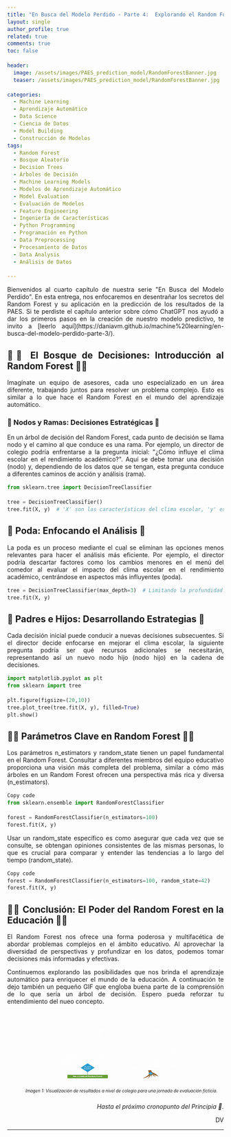 ```yaml
---
title: "En Busca del Modelo Perdido - Parte 4:  Explorando el Random Forest"
layout: single
author_profile: true
related: true
comments: true
toc: false

header:
  image: /assets/images/PAES_prediction_model/RandomForestBanner.jpg
  teaser: /assets/images/PAES_prediction_model/RandomForestBanner.jpg

categories:
  - Machine Learning
  - Aprendizaje Automático
  - Data Science
  - Ciencia de Datos
  - Model Building
  - Construcción de Modelos
tags:
  - Random Forest
  - Bosque Aleatorio
  - Decision Trees
  - Árboles de Decisión
  - Machine Learning Models
  - Modelos de Aprendizaje Automático
  - Model Evaluation
  - Evaluación de Modelos
  - Feature Engineering
  - Ingeniería de Características
  - Python Programming
  - Programación en Python
  - Data Preprocessing
  - Procesamiento de Datos
  - Data Analysis
  - Análisis de Datos

---
```

<div align="justify" markdown="1">
Bienvenidos al cuarto capítulo de nuestra serie "En Busca del Modelo Perdido". En esta entrega, nos enfocaremos en desentrañar los secretos del Random Forest y su aplicación en la predicción de los resultados de la PAES. Si te perdiste el capítulo anterior sobre cómo ChatGPT nos ayudó a dar los primeros pasos en la creación de nuestro modelo predictivo, te invito a [leerlo aquí](https://daniavm.github.io/machine%20learning/en-busca-del-modelo-perdido-parte-3/).

## 🌲🌲 El Bosque de Decisiones: Introducción al Random Forest 🌲🌲

Imagínate un equipo de asesores, cada uno especializado en un área diferente, trabajando juntos para resolver un problema complejo. Esto es similar a lo que hace el Random Forest en el mundo del aprendizaje automático.

### 🌳 Nodos y Ramas: Decisiones Estratégicas 🌳

En un árbol de decisión del Random Forest, cada punto de decisión se llama nodo y el camino al que conduce es una rama. Por ejemplo, un director de colegio podría enfrentarse a la pregunta inicial: "¿Cómo influye el clima escolar en el rendimiento académico?". Aquí se debe tomar una decisión (nodo) y, dependiendo de los datos que se tengan, esta pregunta conduce a diferentes caminos de acción y análisis (rama).

```python
from sklearn.tree import DecisionTreeClassifier

tree = DecisionTreeClassifier()
tree.fit(X, y)  # 'X' son las características del clima escolar, 'y' es el rendimiento académico.
```

##  🌿 Poda: Enfocando el Análisis 🌿

La poda es un proceso mediante el cual se eliminan las opciones menos relevantes para hacer el análisis más eficiente. Por ejemplo, el director podría descartar factores como los cambios menores en el menú del comedor al evaluar el impacto del clima escolar en el rendimiento académico, centrándose en aspectos más influyentes (poda).

```python
tree = DecisionTreeClassifier(max_depth=3)  # Limitando la profundidad del árbol.
tree.fit(X, y)
```

## 🌳 Padres e Hijos: Desarrollando Estrategias 🌳

Cada decisión inicial puede conducir a nuevas decisiones subsecuentes. Si el director decide enfocarse en mejorar el clima escolar, la siguiente pregunta podría ser qué recursos adicionales se necesitarán, representando así un nuevo nodo hijo (nodo hijo) en la cadena de decisiones.

```python
import matplotlib.pyplot as plt
from sklearn import tree

plt.figure(figsize=(20,10))
tree.plot_tree(tree.fit(X, y), filled=True)
plt.show()
```

## 🌳🌳 Parámetros Clave en Random Forest 🌳🌳

Los parámetros n_estimators y random_state tienen un papel fundamental en el Random Forest. Consultar a diferentes miembros del equipo educativo proporciona una visión más completa del problema, similar a cómo más árboles en un Random Forest ofrecen una perspectiva más rica y diversa (n_estimators).

```python
Copy code
from sklearn.ensemble import RandomForestClassifier

forest = RandomForestClassifier(n_estimators=100)
forest.fit(X, y)
```

Usar un random_state específico es como asegurar que cada vez que se consulte, se obtengan opiniones consistentes de las mismas personas, lo que es crucial para comparar y entender las tendencias a lo largo del tiempo (random_state).

```python
Copy code
forest = RandomForestClassifier(n_estimators=100, random_state=42)
forest.fit(X, y)
```

## 🌟🌟 Conclusión: El Poder del Random Forest en la Educación 🌟🌟

El Random Forest nos ofrece una forma poderosa y multifacética de abordar problemas complejos en el ámbito educativo. Al aprovechar la diversidad de perspectivas y profundizar en los datos, podemos tomar decisiones más informadas y efectivas.

Continuemos explorando las posibilidades que nos brinda el aprendizaje automático para enriquecer el mundo de la educación. A continuación te dejo también un pequeño GIF que engloba buena parte de la comprensión de lo que sería un árbol de decisión. Espero pueda reforzar tu entendimiento del nueo concepto.


<figure style = "float: center; width: 100%; text-align: center; font-style: italic; font-size: 0.7em; text-indent: 0; margin: 0.6em; padding: 0.8em;">
  <a href="/assets/images/PAES_prediction_model/modelo_perdido_cap4_analogia.gif">
    <img src="/assets/images/PAES_prediction_model/modelo_perdido_cap4_analogia.gif" width="60%"  alt="Imagen 1: Visualización de resultados a nivel de colegio para una jornada de evaluación ficticia.">
  </a>
  <figcaption>Imagen 1: Visualización de resultados a nivel de colegio para una jornada de evaluación ficticia.</figcaption>
</figure>


<div align="right" markdown="1">

_Hasta el próximo cronopunto del Principia 🥚._

DV

</div>

---

</div>
